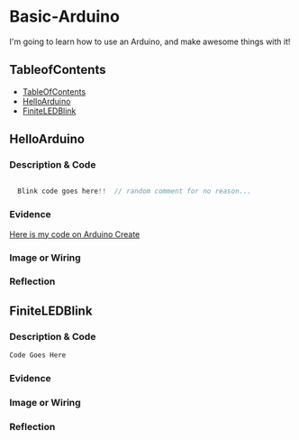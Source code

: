 # Basic-Arduino
I'm going to learn how to use an Arduino, and make awesome things with it!


## TableofContents
* [TableOfContents](#TableOfContents)
* [HelloArduino](#HelloArduino)
* [FiniteLEDBlink](#FiniteLEDBlink)

## HelloArduino

### Description & Code

```C++

  Blink code goes here!!  // random comment for no reason...

```

### Evidence
[Here is my code on Arduino Create](https://create.arduino.cc/editor/helmstk1/9a3831dd-4b86-42f2-be49-c28b84874092/preview)

### Image or Wiring

### Reflection


## FiniteLEDBlink

### Description & Code

```C++
Code Goes Here
```

### Evidence

### Image or Wiring

### Reflection
